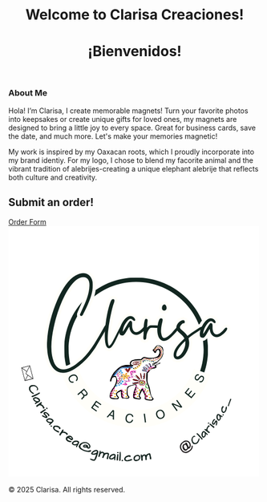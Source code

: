 
<html lang="en">
<head>
  <meta charset="UTF-8">
  <meta name="viewport" content="width=device-width, initial-scale=1.0">
  <link rel="stylesheet" href="style.css">
</head>
<body>
<header>
 
   <h1>Welcome to Clarisa Creaciones!</h1>
   <h1>¡Bienvenidos! </h1>
  </header>

  <section id="about">
    <h3>About Me</h3>
    <p>Hola! I’m Clarisa, I create memorable magnets! Turn your favorite photos into  keepsakes or create unique gifts for loved ones, my magnets are designed to bring a little joy to every space. Great for business cards, save the date, and much more. Let's make your memories magnetic!</p>
     <p>My work is inspired by my Oaxacan roots, which I proudly incorporate into my brand identiy. For my logo, I chose to blend my facorite animal and the vibrant tradition of alebrijes-creating a unique elephant alebrije that reflects both culture and creativity. </p>
  </section>

  <section id="order">
    <h2>Submit an order! </h2>
   <a href=" https://forms.gle/C1uub2GmQkwv9gdC7" target="_blank">Order Form</a>
  </section>
  
  <footer>
    <img src="Clarisa creaciones.png" alt="Clarisa Creaciones Logo" id="logo">
    <!-- <p>Contact: Clarisa.Crea@gmail.com    |     Instagram: clarisa.c_</p> -->
    <p>&copy; 2025 Clarisa. All rights reserved.</p>
  </footer>

